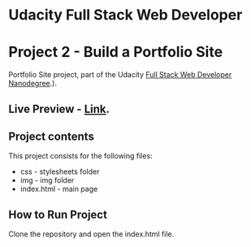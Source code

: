 # Udacity Full Stack Web Developer
# Project 2 - Build a Portfolio Site

Portfolio Site project, part of the Udacity [Full Stack Web Developer Nanodegree](https://in.udacity.com/course/full-stack-web-developer-nanodegree--nd004).).

## Live Preview - [Link](https://vmlellis.github.io/full-stack-portfolio/index.html).

## Project contents

This project consists for the following files:

* css - stylesheets folder
* img - img folder
* index.html - main page

## How to Run Project

Clone the repository and open the index.html file.
